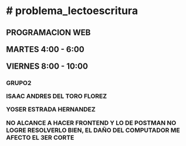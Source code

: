 <!DOCTYPE html>
<html lang="en">

<body>
<h1>
  <p># problema_lectoescritura</p>


<h2>
  <p>PROGRAMACION WEB</p>
  <p>MARTES 4:00 - 6:00</p>
  <p>VIERNES 8:00 - 10:00</p>
</h2>

<h3>
  <p>GRUPO2</p>

  <p>ISAAC ANDRES DEL TORO FLOREZ</p>
  <p>YOSER ESTRADA HERNANDEZ</p>
  <p>NO ALCANCE A HACER FRONTEND Y LO DE POSTMAN NO LOGRE RESOLVERLO BIEN, EL DAÑO DEL COMPUTADOR ME AFECTO EL 3ER CORTE</P>
</h3>

</body>
</html>

